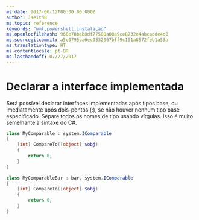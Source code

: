 ```yaml
---
ms.date: 2017-06-12T00:00:00.000Z
author: JKeithB
ms.topic: reference
keywords: "wmf,powershell,instalação"
ms.openlocfilehash: 968e78beb8df77588a08a9ce8732e4abcadde4d0
ms.sourcegitcommit: a5c0795ca6ec9332967bff9c151a8572feb1a53a
ms.translationtype: HT
ms.contentlocale: pt-BR
ms.lasthandoff: 07/27/2017
---
```

# <a name="declare-implemented-interface"></a>Declarar a interface implementada

Será possível declarar interfaces implementadas após tipos base, ou imediatamente após dois-pontos (:), se não houver nenhum tipo base especificado. Separe todos os nomes de tipo usando vírgulas. Isso é muito semelhante à sintaxe do C#.

```powershell
class MyComparable : system.IComparable
{
    [int] CompareTo([object] $obj)
    {
        return 0;
    }
}

class MyComparableBar : bar, system.IComparable
{
    [int] CompareTo([object] $obj)
    {
        return 0;
    }
}
```

